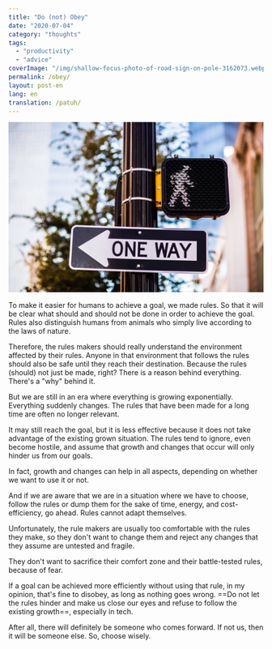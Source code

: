 ```yaml
---
title: "Do (not) Obey"
date: "2020-07-04"
category: "thoughts"
tags:
  - "productivity"
  - "advice"
coverImage: "/img/shallow-focus-photo-of-road-sign-on-pole-3162073.webp"
permalink: /obey/
layout: post-en
lang: en
translation: /patuh/
---
```


![](/img/shallow-focus-photo-of-road-sign-on-pole-3162073.webp)

To make it easier for humans to achieve a goal, we made rules. So that it will be clear what should and should not be done in order to achieve the goal. Rules also distinguish humans from animals who simply live according to the laws of nature.

Therefore, the rules makers should really understand the environment affected by their rules. Anyone in that environment that follows the rules should also be safe until they reach their destination. Because the rules (should) not just be made, right? There is a reason behind everything. There's a "why" behind it.

But we are still in an era where everything is growing exponentially. Everything suddenly changes. The rules that have been made for a long time are often no longer relevant.

It may still reach the goal, but it is less effective because it does not take advantage of the existing grown situation. The rules tend to ignore, even become hostile, and assume that growth and changes that occur will only hinder us from our goals.

In fact, growth and changes can help in all aspects, depending on whether we want to use it or not.

And if we are aware that we are in a situation where we have to choose, follow the rules or dump them for the sake of time, energy, and cost-efficiency, go ahead. Rules cannot adapt themselves.

Unfortunately, the rule makers are usually too comfortable with the rules they make, so they don't want to change them and reject any changes that they assume are untested and fragile.

They don't want to sacrifice their comfort zone and their battle-tested rules, because of fear.

If a goal can be achieved more efficiently without using that rule, in my opinion, that's fine to disobey, as long as nothing goes wrong. ==Do not let the rules hinder and make us close our eyes and refuse to follow the existing growth==, especially in tech.

After all, there will definitely be someone who comes forward. If not us, then it will be someone else. So, choose wisely.
